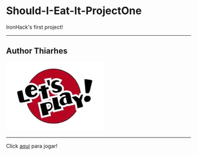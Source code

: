 # Should-I-Eat-It-ProjectOne

IronHack's first project!

---

## Author Thiarhes

![Let's play!](./img/newstart.png)

---

Click [aqui]() para jogar!
